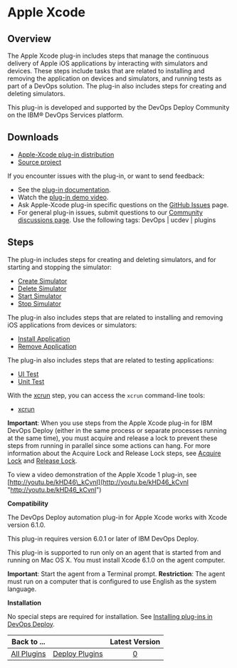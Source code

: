 
# Apple Xcode

## Overview

The Apple Xcode plug-in includes steps that manage the continuous delivery of Apple iOS applications by interacting with simulators and devices. These steps include tasks that are related to installing and removing the application on devices and simulators, and running tests as part of a DevOps solution. The plug-in also includes steps for creating and deleting simulators.

This plug-in is developed and supported by the DevOps Deploy Community on the IBM® DevOps Services platform.

## Downloads

* [Apple-Xcode plug-in distribution](https://github.com/UrbanCode/Apple-Xcode-UCD/releases)
* [Source project](https://github.com/UrbanCode/Apple-Xcode-UCD)

If you encounter issues with the plug-in, or want to send feedback:

* See the [plug-in documentation](https://developer.ibm.com/urbancode/plugindoc/ibmucd/apple-xcode-plug/1-2/).
* Watch the [plug-in demo video](http://youtu.be/kHD46_kCvnI).
* Ask Apple-Xcode plug-in specific questions on the [GitHub Issues](https://github.com/UrbanCode/Apple-Xcode-UCD/issues) page.
* For general plug-in issues, submit questions to our [Community discussions page](https://community.ibm.com/community/user/wasdevops/urbancode-discussion). Use the following tags: DevOps | ucdev | plugins

## Steps

The plug-in includes steps for creating and deleting simulators, and for starting and stopping the simulator:

* [Create Simulator](http://developer.ibm.com/urbancode/plugindoc/ibmucd/apple-xcode-plug/1-2/steps/#create_simulator "Create Simulator")
* [Delete Simulator](https://developer.ibm.com/urbancode/plugindoc/ibmucd/apple-xcode-plug/1-2/steps/#delete_simulator "Delete Simulator")
* [Start Simulator](https://developer.ibm.com/urbancode/plugindoc/ibmucd/apple-xcode-plug/1-2/steps/#start_simulator "Start Simulator")
* [Stop Simulator](https://developer.ibm.com/urbancode/plugindoc/ibmucd/apple-xcode-plug/1-2/steps/#stop_simulator "Stop Simulator")

The plug-in also includes steps that are related to installing and removing iOS applications from devices or simulators:

* [Install Application](https://developer.ibm.com/urbancode/plugindoc/ibmucd/apple-xcode-plug/1-2/steps/#install_application "Install Application")
* [Remove Application](https://developer.ibm.com/urbancode/plugindoc/ibmucd/apple-xcode-plug/1-2/steps/#remove_application "Remove Application")

The plug-in also includes steps that are related to testing applications:

* [UI Test](https://developer.ibm.com/urbancode/plugindoc/ibmucd/apple-xcode-plug/1-2/steps/#ui_test "UI Test")
* [Unit Test](https://developer.ibm.com/urbancode/plugindoc/ibmucd/apple-xcode-plug/1-2/steps/#unit_test "Unit Test")

With the [xcrun](https://developer.ibm.com/urbancode/plugindoc/ibmucd/apple-xcode-plug/1-2/steps/#xcrun "xcrun") step, you can access the `xcrun` command-line tools:

* [xcrun](https://developer.ibm.com/urbancode/plugindoc/ibmucd/apple-xcode-plug/1-2/steps/#xcrun "xcrun")

**Important**: When you use steps from the Apple Xcode plug-in for IBM DevOps Deploy (either in the same process or separate processes running at the same time), you must acquire and release a lock to prevent these steps from running in parallel since some actions can hang. For more information about the Acquire Lock and Release Lock steps, see [Acquire Lock](https://www.ibm.com/docs/en/urbancode-deploy/7.2.3?topic=reference-acquire-lock "Acquire Lock") and [Release Lock](https://www.ibm.com/docs/en/urbancode-deploy/7.2.3?topic=reference-release-lock "Release Lock").

To view a video demonstration of the Apple Xcode 1 plug-in, see [http://youtu.be/kHD46\_kCvnI](http://youtu.be/kHD46_kCvnI "http://youtu.be/kHD46_kCvnI")

**Compatibility**

The DevOps Deploy automation plug-in for Apple Xcode works with Xcode version 6.1.0.

This plug-in requires version 6.0.1 or later of IBM DevOps Deploy.

This plug-in is supported to run only on an agent that is started from and running on Mac OS X. You must install Xcode 6.1.0 on the agent computer.

**Important**: Start the agent from a Terminal prompt. **Restriction**: The agent must run on a computer that is configured to use English as the system language.

**Installation**

No special steps are required for installation. See [Installing plug-ins in DevOps Deploy](https://community.ibm.com/community/user/wasdevops/blogs/laurel-dickson-bull1/2022/06/13/install-plugins "Installing plug-ins in DevOps Deploy").

|Back to ...||Latest Version|
| :---: | :---: | :---: |
|[All Plugins](../../index.md)|[Deploy Plugins](../README.md)|[0]()|
